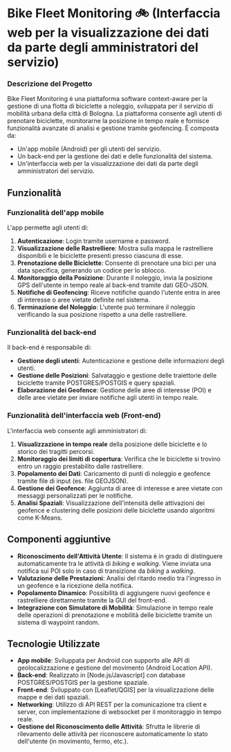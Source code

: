 # Bike Fleet Monitoring 🚲 (Interfaccia web per la visualizzazione dei dati da parte degli amministratori del servizio)

### Descrizione del Progetto
Bike Fleet Monitoring è una piattaforma software context-aware per la gestione di una flotta di biciclette a noleggio, sviluppata per il servizio di mobilità urbana della città di Bologna. La piattaforma consente agli utenti di prenotare biciclette, monitorarne la posizione in tempo reale e fornisce funzionalità avanzate di analisi e gestione tramite geofencing. È composta da:

- Un'app mobile (Android) per gli utenti del servizio.
- Un back-end per la gestione dei dati e delle funzionalità del sistema.
- Un'interfaccia web per la visualizzazione dei dati da parte degli amministratori del servizio.

## Funzionalità

### Funzionalità dell'app mobile
L'app permette agli utenti di:
1. **Autenticazione**: Login tramite username e password.
2. **Visualizzazione delle Rastrelliere**: Mostra sulla mappa le rastrelliere disponibili e le biciclette presenti presso ciascuna di esse.
3. **Prenotazione delle Biciclette**: Consente di prenotare una bici per una data specifica, generando un codice per lo sblocco.
4. **Monitoraggio della Posizione**: Durante il noleggio, invia la posizione GPS dell'utente in tempo reale al back-end tramite dati GEO-JSON.
5. **Notifiche di Geofencing**: Riceve notifiche quando l'utente entra in aree di interesse o aree vietate definite nel sistema.
6. **Terminazione del Noleggio**: L'utente può terminare il noleggio verificando la sua posizione rispetto a una delle rastrelliere.

### Funzionalità del back-end
Il back-end è responsabile di:
- **Gestione degli utenti**: Autenticazione e gestione delle informazioni degli utenti.
- **Gestione delle Posizioni**: Salvataggio e gestione delle traiettorie delle biciclette tramite POSTGRES/POSTGIS e query spaziali.
- **Elaborazione dei Geofence**: Gestione delle aree di interesse (POI) e delle aree vietate per inviare notifiche agli utenti in tempo reale.

### Funzionalità dell'interfaccia web (Front-end)
L'interfaccia web consente agli amministratori di:
1. **Visualizzazione in tempo reale** della posizione delle biciclette e lo storico dei tragitti percorsi.
2. **Monitoraggio dei limiti di copertura**: Verifica che le biciclette si trovino entro un raggio prestabilito dalle rastrelliere.
3. **Popolamento dei Dati**: Caricamento di punti di noleggio e geofence tramite file di input (es. file GEOJSON).
4. **Gestione dei Geofence**: Aggiunta di aree di interesse e aree vietate con messaggi personalizzati per le notifiche.
5. **Analisi Spaziali**: Visualizzazione dell'intensità delle attivazioni dei geofence e clustering delle posizioni delle biciclette usando algoritmi come K-Means.

## Componenti aggiuntive

- **Riconoscimento dell'Attività Utente**: Il sistema è in grado di distinguere automaticamente tra le attività di *biking* e *walking*. Viene inviata una notifica sui POI solo in caso di transizione da *biking* a *walking*.
- **Valutazione delle Prestazioni**: Analisi del ritardo medio tra l'ingresso in un geofence e la ricezione della notifica.
- **Popolamento Dinamico**: Possibilità di aggiungere nuovi geofence e rastrelliere direttamente tramite la GUI del front-end.
- **Integrazione con Simulatore di Mobilità**: Simulazione in tempo reale delle operazioni di prenotazione e mobilità delle biciclette tramite un sistema di waypoint random.

## Tecnologie Utilizzate
- **App mobile**: Sviluppata per Android con supporto alle API di geolocalizzazione e gestione del movimento (Android Location API).
- **Back-end**: Realizzato in [Node.js/Javascript] con database POSTGRES/POSTGIS per la gestione spaziale.
- **Front-end**: Sviluppato con [Leaflet/QGIS] per la visualizzazione delle mappe e dei dati spaziali.
- **Networking**: Utilizzo di API REST per la comunicazione tra client e server, con implementazione di websocket per il monitoraggio in tempo reale.
- **Gestione del Riconoscimento delle Attività**: Sfrutta le librerie di rilevamento delle attività per riconoscere automaticamente lo stato dell'utente (in movimento, fermo, etc.).
